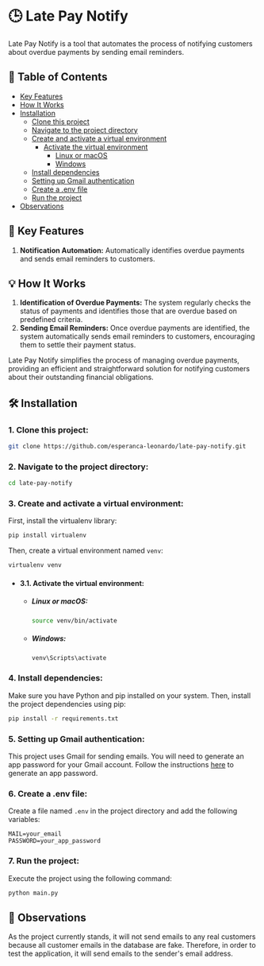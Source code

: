 # 🕒 Late Pay Notify

Late Pay Notify is a tool that automates the process of notifying customers about overdue payments by sending email reminders.

## 📑 Table of Contents
- [Key Features](#-key-features)
- [How It Works](#-how-it-works)
- [Installation](#%EF%B8%8F-installation)
  - [Clone this project](#1-clone-this-project)
  - [Navigate to the project directory](#2-navigate-to-the-project-directory)
  - [Create and activate a virtual environment](#3-create-and-activate-a-virtual-environment)
    - [Activate the virtual environment](#31-activate-the-virtual-environment)
      - [Linux or macOS](#linux-or-macos)
      - [Windows](#windows)
  - [Install dependencies](#4-install-dependencies)
  - [Setting up Gmail authentication](#5-setting-up-gmail-authentication)
  - [Create a .env file](#6-create-a-env-file)
  - [Run the project](#7-run-the-project)
- [Observations](#-observations)

## 🚀 Key Features
1. **Notification Automation:** Automatically identifies overdue payments and sends email reminders to customers.

## 💡 How It Works
1. **Identification of Overdue Payments:** The system regularly checks the status of payments and identifies those that are overdue based on predefined criteria.
2. **Sending Email Reminders:** Once overdue payments are identified, the system automatically sends email reminders to customers, encouraging them to settle their payment status.

Late Pay Notify simplifies the process of managing overdue payments, providing an efficient and straightforward solution for notifying customers about their outstanding financial obligations.

## 🛠️ Installation
### 1. **Clone this project:**

 ```bash
git clone https://github.com/esperanca-leonardo/late-pay-notify.git
```

### 2. **Navigate to the project directory:**

```bash
cd late-pay-notify
```

### 3. **Create and activate a virtual environment:**

First, install the virtualenv library:

```bash
pip install virtualenv
```

Then, create a virtual environment named `venv`:

```bash
virtualenv venv
```

- #### 3.1. **Activate the virtual environment:**
    
    - ##### Linux or macOS:
    
        ```bash
        source venv/bin/activate
        ```
    
    - ##### Windows:
    
        ```bash
        venv\Scripts\activate
        ```

### 4. **Install dependencies:**

Make sure you have Python and pip installed on your system. Then, install the project dependencies using pip:

```bash
pip install -r requirements.txt
```

### 5. **Setting up Gmail authentication:**

This project uses Gmail for sending emails. You will need to generate an app password for your Gmail account. Follow the instructions [here](https://support.google.com/accounts/answer/185833?hl=en) to generate an app password.

### 6. **Create a .env file:**

Create a file named `.env` in the project directory and add the following variables:

```plaintext
MAIL=your_email
PASSWORD=your_app_password
```

### 7. **Run the project:**

Execute the project using the following command:

```bash
python main.py
```

## 📝 Observations
As the project currently stands, it will not send emails to any real customers because all customer emails in the database are fake. Therefore, in order to test the application, it will send emails to the sender's email address.



